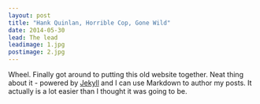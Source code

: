 ```yaml
---
layout: post
title: "Hank Quinlan, Horrible Cop, Gone Wild"
date: 2014-05-30
lead: The lead
leadimage: 1.jpg
postimage: 2.jpg
---
```


Wheel. Finally got around to putting this old website together. Neat thing about it - powered by [Jekyll](http://jekyllrb.com) and I can use Markdown to author my posts. It actually is a lot easier than I thought it was going to be.